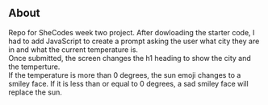 <h2>About</h2>

Repo for SheCodes week two project. After dowloading the starter code, I had to add JavaScript to 
create a prompt asking the user what city they are in and what the current temperature is. 
<br>Once submitted, the screen changes the h1 heading to show the city and the temperture. 
<br> If the temperature is more than 0 degrees, the sun emoji changes to a smiley face. If it 
is less than or equal to 0 degrees, a sad smiley face will replace the sun. 
